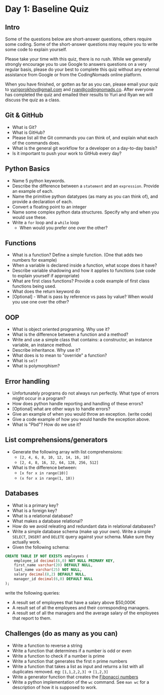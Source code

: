 Day 1: Baseline Quiz
====

## Intro

Some of the questions below are short-answer questions, others require some coding. Some of the short-answer questions may require you to write some code to explain yourself.

Please take your time with this quiz, there is no rush. While we generally strongly encourage you to use Google to answers questions on a very regular basis, please do your best to complete this quiz without any external assistance from Google or from the CodingNomads online platform.

When you have finished, or gotten as far as you can, please email your quiz to yurigorokhov@gmail.com and ryan@codingnomads.co. After everyone has completed the quiz and emailed their results to Yuri and Ryan we will discuss the quiz as a class.

## Git & GitHub

- What is Git?
- What is GitHub?
- Please list all the Git commands you can think of, and explain what each of the commands does.
- What is the general git workflow for a developer on a day-to-day basis?
- Is it important to push your work to GitHub every day?

## Python Basics

- Name 5 python keywords.
- Describe the difference between a `statement` and an `expression`. Provide an example of each.
- Name the primitive python datatypes (as many as you can think of), and provide a declaration of each.
- Convert a floating point to an integer
- Name some complex python data structures. Specify why and when you would use these.
- Write a `for` loop and a `while` loop
    - When would you prefer one over the other?

## Functions
- What is a function? Define a simple function. (One that adds two numbers for example)
- When a variable is declared inside a function, what scope does it have?
- Describe variable shadowing and how it applies to functions (use code to explain yourself if appropriate)
- What are first class functions? Provide a code example of first class functions being used.
- What does the return keyword do
- [Optional] - What is pass by reference vs pass by value? When would you use one over the other?

## OOP
- What is object oriented programing. Why use it? 
- What is the difference between a function and a method?
- Write and use a simple class that contains: a constructor, an instance variable, an instance method.
- Describe inheritance. Why use it?
- What does is to mean to "override" a function?
- What is `self`
- What is polymorphism? 

## Error handling
- Unfortunately programs do not always run perfectly. What type of errors might occur in a program?
- How does python handle reporting and handling of these errors?
- [Optional] what are other ways to handle errors?
- Give an example of when you would throw an exception. (write code)
- Give a code example of how you would handle the exception above.
- What is "Pbd"? How do we use it?

## List comprehensions/generators

- Generate the following array with list comprehensions: 
    - `[2, 4, 6, 8, 10, 12, 14, 16, 18]`
    - `[2, 4, 8, 16, 32, 64, 128, 256, 512]`
- What is the difference between:
    - `[x for x in range(10)]`
    - `(x for x in range(1, 10))`

## Databases

- What is a primary key?
- What is a foreign key?
- What is a relational database? 
- What makes a database relational?
- How do we avoid releating and redundant data in relational databases?
- Write a simple database schema (make up your own). Write a simple `SELECT`, `INSERT` and `DELETE` query against your schema. Make sure they actually work.
- Given the following schema:

```sql
CREATE TABLE IF NOT EXISTS employees ( 
    employee_id decimal(6,0) NOT NULL PRIMARY KEY, 
    first_name varchar(20) DEFAULT NULL, 
    last_name varchar(25) NOT NULL, 
    salary decimal(8,2) DEFAULT NULL, 
    manager_id decimal(6,0) DEFAULT NULL
);
```

write the following queries:
- A result set of employees that have a salary above $50,000K
- A result set of all the employees and their corresponding managers.
- A result set of all the managers and the average salary of the employees that report to them.

## Challenges (do as many as you can)
- Write a function to reverse a string
- Write a function that determines if a number is odd or even
- Write a function to check if a number is prime
- Write a function that generates the first n prime numbers
- Write a function that takes a list as input and returns a list with all duplicates removed. eg: `[1,1,2,2,3]` -> `[1,2,3]`
- Write a generator function that creates the [Fibonacci numbers](https://en.wikipedia.org/wiki/Fibonacci_number)
- Write a python implementation of the `wc` command. See `man wc` for a description of how it is supposed to work.

